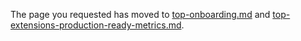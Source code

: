 
The page you requested has moved to [top-onboarding.md](top-onboarding.md) and 
[top-extensions-production-ready-metrics.md](top-extensions-production-ready-metrics.md).
 